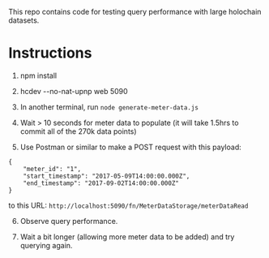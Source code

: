 This repo contains code for testing query performance with large holochain datasets.

# Instructions

1. npm install

2. hcdev --no-nat-upnp web 5090

3. In another terminal, run `node generate-meter-data.js`

4. Wait > 10 seconds for meter data to populate (it will take 1.5hrs to commit all of the 270k data points)

5. Use Postman or similar to make a POST request with this payload:

```
{
	"meter_id": "1",
	"start_timestamp": "2017-05-09T14:00:00.000Z",
	"end_timestamp": "2017-09-02T14:00:00.000Z"
}
```

to this URL: `http://localhost:5090/fn/MeterDataStorage/meterDataRead`

6. Observe query performance. 

7. Wait a bit longer (allowing more meter data to be added) and try querying again.

